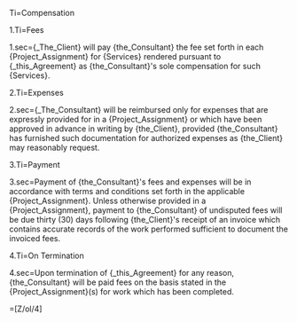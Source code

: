 Ti=Compensation

1.Ti=Fees

1.sec={_The_Client} will pay {the_Consultant} the fee set forth in each {Project_Assignment} for {Services} rendered pursuant to {_this_Agreement} as {the_Consultant}'s sole compensation for such {Services}.

2.Ti=Expenses

2.sec={_The_Consultant} will be reimbursed only for expenses that are expressly provided for in a {Project_Assignment} or which have been approved in advance in writing by {the_Client}, provided {the_Consultant} has furnished such documentation for authorized expenses as {the_Client} may reasonably request.

3.Ti=Payment

3.sec=Payment of {the_Consultant}'s fees and expenses will be in accordance with terms and conditions set forth in the applicable {Project_Assignment}. Unless otherwise provided in a {Project_Assignment}, payment to {the_Consultant} of undisputed fees will be due thirty (30) days following {the_Client}'s receipt of an invoice which contains accurate records of the work performed sufficient to document the invoiced fees.

4.Ti=On Termination

4.sec=Upon termination of {_this_Agreement} for any reason, {the_Consultant} will be paid fees on the basis stated in the {Project_Assignment}(s) for work which has been completed.

=[Z/ol/4]
